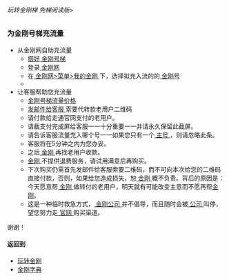 ###### 玩转金刚梯 免梯阅读版>
### 为金刚号梯充流量

- 从金刚网自助充流量
  - [ 搭好](https://github.com/a2zitpro/web/blob/master/LadderFree/kkDictionary/LadderReady.md)[ 金刚号梯 ](https://github.com/a2zitpro/web/blob/master/LadderFree/kkDictionary/KKLadderKKID.md)
  - 登录[ 金刚网 ](https://github.com/a2zitpro/web/blob/master/LadderFree/kkDictionary/KKSiteZh.md)
  - 在[ 金刚网>菜单>我的金刚 ](https://www.atozitpro.net/zh/my-account/)下，选择拟充入流的的[ 金刚号 ](https://github.com/a2zitpro/web/blob/master/LadderFree/kkDictionary/KKID.md)
  - 
- 让客服帮助您充流量
  - [ 金刚号梯流量价格 ](https://github.com/a2zitpro/web/blob/master/LadderFree/kkDictionary/KKDatatrafficPriceOfLadderKKID.md)
  - [发邮件给客服 ](mailto:cs@a2zit.us)索要代转款老用户二维码
  - 请付款给走通官网支付的老用户。
  - 请截支付完成屏给客服一一十分重要一一并请永久保留此截屏。
  - 请告诉客服流量充入哪个号一一如果您只有一个[ 主号 ](https://github.com/a2zitpro/web/blob/master/LadderFree/kkDictionary/onefornine.md)，则请忽略此条。
  - 客服将在5分钟之内为您办妥。
  - 之后[ 金刚 ](https://github.com/a2zitpro/web/blob/master/LadderFree/kkDictionary/Atozitpro.md)再找老用户收款。
  - [ 金刚 ](https://github.com/a2zitpro/web/blob/master/LadderFree/kkDictionary/Atozitpro.md)不提供退费服务，请试用满意后再购买。
  - 下次购买仍需首先发邮件给客服索要二维码，而不可向本次给您的二维码直接付款，否则，如果给您造成损失，恕[ 金刚 ](https://github.com/a2zitpro/web/blob/master/LadderFree/kkDictionary/Atozitpro.md)概不负责。背后的原因是：今天愿意帮[ 金刚 ](https://github.com/a2zitpro/web/blob/master/LadderFree/kkDictionary/Atozitpro.md)做转付的老用户，明天就有可能改变主意而不愿再帮[金刚](https://github.com/a2zitpro/web/blob/master/LadderFree/kkDictionary/Atozitpro.md)。
  - 这是一种临时救急方式，[ 金刚公司 ](https://github.com/a2zitpro/web/blob/master/LadderFree/kkDictionary/Atozitpro.md)并不倡导，而且随时会被[ 公司 ](https://github.com/a2zitpro/web/blob/master/LadderFree/kkDictionary/Atozitpro.md)叫停，望您努力走[ 官网 ](https://github.com/a2zitpro/web/blob/master/LadderFree/kkDictionary/KKSiteZh.md)购买渠道。

谢谢！



#### 返回到
- [玩转金刚](https://github.com/a2zitpro/web/blob/master/LadderFree/A.md)
- [金刚字典](https://github.com/a2zitpro/web/blob/master/LadderFree/kkDictionary/KKDictionary.md)
